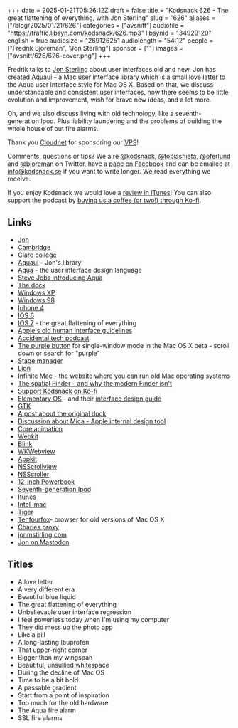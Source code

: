 +++
date = 2025-01-21T05:26:12Z
draft = false
title = "Kodsnack 626 - The great flattening of everything, with Jon Sterling"
slug = "626"
aliases = ["/blog/2025/01/21/626"]
categories = ["avsnitt"]
audiofile = "https://traffic.libsyn.com/kodsnack/626.mp3"
libsynid = "34929120"
english = true
audiosize = "26912625"
audiolength = "54:12"
people = ["Fredrik Björeman", "Jon Sterling"]
sponsor = [""]
images = ["avsnitt/626/626-cover.png"]
+++

Fredrik talks to [Jon Sterling](https://www.jonmsterling.com/) about user interfaces old and new. Jon has created Aquaui - a Mac user interface library which is a small love letter to the Aqua user interface style for Mac OS X. Based on that, we discuss understandable and consistent user interfaces, how there seems to be little evolution and improvement, wish for brave new ideas, and a lot more.

Oh, and we also discuss living with old technology, like a seventh-generation Ipod. Plus liability laundering and the problems of building the whole house of out fire alarms.

Thank you [Cloudnet](http://www.cloudnet.se) for sponsoring our [VPS](http://en.wikipedia.org/wiki/Virtual_private_server)!

Comments, questions or tips? We a	re [@kodsnack](https://www.twitter.com/kodsnack), [@tobiashieta](https://www.twitter.com/tobiashieta), [@oferlund](https://twitter.com/oferlund) and [@bjoreman](https://www.twitter.com/bjoreman) on Twitter, have a [page on Facebook](https://www.facebook.com/kodsnack) and can be emailed at [info@kodsnack.se](mailto:info@kodsnack.se) if you want to write longer. We read everything we receive.

If you enjoy Kodsnack we would love a [review in iTunes](http://itunes.apple.com/se/podcast/kodsnack/id561631498?l=en)! You can also support the podcast by <a href="https://ko-fi.com/kodsnack" rel="payment">buying us a coffee (or two!) through Ko-fi</a>.

## Links ##
* [Jon](https://www.jonmsterling.com/)
* [Cambridge](https://en.wikipedia.org/wiki/University_of_Cambridge)
* [Clare college](https://en.wikipedia.org/wiki/Clare_College,_Cambridge)
* [Aquaui](https://github.com/jonsterling/AquaUI) - Jon's library
* [Aqua](https://en.wikipedia.org/wiki/Aqua_%28user_interface%29) - the user interface design language
* [Steve Jobs introducing Aqua](https://www.youtube.com/watch?v=dHrVGk0WwYM)
* [The dock](https://en.wikipedia.org/wiki/Dock_%28macOS%29)
* [Windows XP](https://en.wikipedia.org/wiki/Windows_XP)
* [Windows 98](https://en.wikipedia.org/wiki/Windows_98)
* [Iphone 4](https://en.wikipedia.org/wiki/IPhone_4)
* [IOS 6](https://en.wikipedia.org/wiki/IOS_6)
* [IOS 7](https://en.wikipedia.org/wiki/IOS_7) - the great flattening of everything
* [Apple's old human interface guidelines](https://mjtsai.com/blog/2021/10/15/old-apple-human-interface-guidelines/)
* [Accidental tech podcast](https://atp.fm/)
* [The purple button](https://arstechnica.com/gadgets/2000/02/mac-os-x-dp3/) for single-window mode in the Mac OS X beta - scroll down or search for "purple"
* [Stage manager](https://www.youtube.com/watch?v=B7t_BCmY-lg)
* [Lion](https://en.wikipedia.org/wiki/OS_X_Lion)
* [Infinite Mac](https://infinitemac.org/) - the website where you can run old Mac operating systems
* [The spatial Finder - and why the modern Finder isn't](https://arstechnica.com/gadgets/2003/04/finder/)
* [Support Kodsnack on Ko-fi](https://ko-fi.com/kodsnack)
* [Elementary OS](https://elementary.io/) - and their [interface design guide](https://docs.elementary.io/hig)
* [GTK](https://en.wikipedia.org/wiki/GTK)
* [A post about the original dock](https://tla.systems/blog/2025/01/04/i-live-my-life-a-quarter-century-at-a-time/)
* [Discussion about Mica - Apple internal design tool](https://mastodon.social/@Cykelero@mas.to/113811615255575964)
* [Core animation](https://en.wikipedia.org/wiki/Core_Animation)
* [Webkit](https://en.wikipedia.org/wiki/WebKit)
* [Blink](https://en.wikipedia.org/wiki/Blink_%28browser_engine%29)
* [WKWebview](https://developer.apple.com/documentation/webkit/wkwebview)
* [Appkit](https://en.wikipedia.org/wiki/AppKit)
* [NSScrollview](https://developer.apple.com/documentation/appkit/nsscrollview)
* [NSScroller](https://developer.apple.com/documentation/appkit/nsscroller)
* [12-inch Powerbook](https://en.wikipedia.org/wiki/PowerBook_G4)
* [Seventh-generation Ipod](https://www.youtube.com/watch?v=Ou2dW4qebbw)
* [Itunes](https://en.wikipedia.org/wiki/ITunes)
* [Intel Imac](https://en.wikipedia.org/wiki/IMac_%28Intel-based%29#White_(2006))
* [Tiger](https://en.wikipedia.org/wiki/Mac_OS_X_Tiger)
* [Tenfourfox](https://www.macintoshrepository.org/36533-tenfourfox)- browser for old versions of Mac OS X
* [Charles proxy](https://www.charlesproxy.com/)
* [jonmstirling.com](https://www.jonmsterling.com/)
* [Jon on Mastodon](https://mathstodon.xyz/@jonmsterling)

## Titles ##
* A love letter
* A very different era
* Beautiful blue liquid
* The great flattening of everything
* Unbelievable user interface regression
* I feel powerless today when I'm using my computer
* They did mess up the photo app
* Like a pill
* A long-lasting Ibuprofen
* That upper-right corner
* Bigger than my wingspan
* Beautiful, unsullied whitespace
* During the decline of Mac OS
* Time to be a bit bold
* A passable gradient
* Start from a point of inspiration
* Too much for the old hardware
* The Aqua fire alarm
* SSL fire alarms